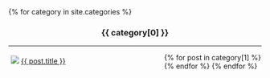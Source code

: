 <div>
    <style>
        h3 {text-align:center;}
        .plist
        {
            float:left;
            width:300px;
            height:280px;
            margin:5px;
        }
    </style>
    {% for category in site.categories %}
        <h3>{{ category[0] }}</h3>
        <hr>
        {% for post in category[1] %}
            <div class="plist">
                <img src="{{post.img}}"/>
                <a href="{{ post.url }}">{{ post.title }}</a>
            </div>
        {% endfor %}
    {% endfor %}
</div>

